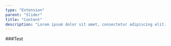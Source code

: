 ```yaml
---
type: "Extension"
parent: "Slider"
title: "Content"
description: "Lorem ipsum dolor sit amet, consectetur adipiscing elit. Nunc tempus laoreet leo sit amet iaculis."
---
```


###Test

<demo>
  <demovanilla src="inline/demo/slider/test">
  </demovanilla>
</demo>
